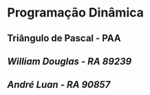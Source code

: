 # Programação Dinâmica
 ## Triângulo de Pascal - PAA
 
 
## *William Douglas - RA 89239*
## *André Luan - RA 90857*

